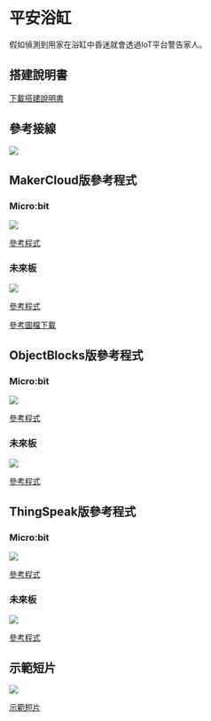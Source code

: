 # 平安浴缸

假如偵測到用家在浴缸中昏迷就會透過IoT平台警告家人。

## 搭建說明書

[下載搭建說明書](https://github.com/kittenbothk/kittenbothk/raw/master/Kits/smart_home_iot/images/bath.pdf)

## 參考接線

![](../images/bathtub_wire.png)

## MakerCloud版參考程式

### Micro:bit

![](../images/bathtub_code_mc.png)

[參考程式](https://makecode.microbit.org/_ChLPTHW9uiUh)

### 未來板

![](../images/bathtub_code_kb_makercloud.png)

[參考程式](https://github.com/kittenbothk/kittenbothk/raw/master/Kits/smart_home_iot/instructions/smartBathtub.sb3)

[參考圖檔下載](https://github.com/kittenbothk/kittenbothk/raw/master/Kits/smart_home_iot/instructions/bathpic.rar)

## ObjectBlocks版參考程式

### Micro:bit

![](../images/bathtub_code_mc_objectblocks.png)

[參考程式](https://makecode.microbit.org/_HKCbzPb8yLqJ)

### 未來板

![](../images/bathtub_code_kb_objectblocks.png)

[參考程式](https://github.com/kittenbothk/kittenbothk/raw/master/Kits/smart_home_iot/instructions/smartBathtub_objectblocks.sb3)

## ThingSpeak版參考程式

### Micro:bit

![](../images/bathtub_code_mc_thingspeak.png)

[參考程式](https://makecode.microbit.org/_hikfod0kXi2V)

### 未來板

![](../images/bathtub_code_kb_thingspeak.png)

[參考程式](https://github.com/kittenbothk/kittenbothk/raw/master/Kits/smart_home_iot/instructions/smartBathtub_thingspeak.sb3)

## 示範短片

[![](../images/battub_video.png)](https://www.youtube.com/watch?v=tRQiIUIZCpo&t=1s)

[示範短片](https://www.youtube.com/watch?v=tRQiIUIZCpo&t=1s)

